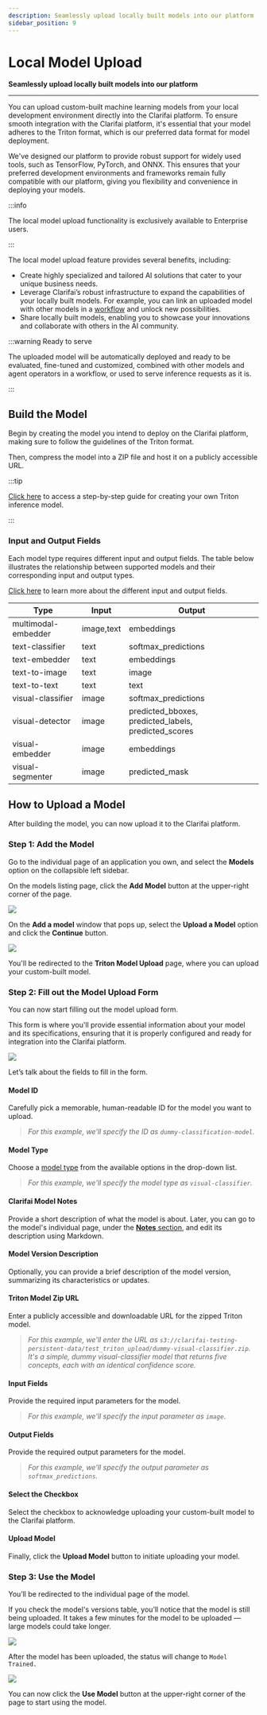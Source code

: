 ```yaml
---
description: Seamlessly upload locally built models into our platform
sidebar_position: 9
---
```


# Local Model Upload

**Seamlessly upload locally built models into our platform**
<hr />

You can upload custom-built machine learning models from your local development environment directly into the Clarifai platform. To ensure smooth integration with the Clarifai platform, it's essential that your model adheres to the Triton format, which is our preferred data format for model deployment.

We've designed our platform to provide robust support for widely used tools, such as TensorFlow, PyTorch, and ONNX. This ensures that your preferred development environments and frameworks remain fully compatible with our platform, giving you flexibility and convenience in deploying your models.

:::info

The local model upload functionality is exclusively available to Enterprise users. 

:::

The local model upload feature provides several benefits, including:

- Create highly specialized and tailored AI solutions that cater to your unique business needs. 
- Leverage Clarifai’s robust infrastructure to expand the capabilities of your locally built models. For example, you can link an uploaded model with other models in a [workflow](https://docs.clarifai.com/portal-guide/workflows/) and unlock new possibilities. 
- Share locally built models, enabling you to showcase your innovations and collaborate with others in the AI community. 

:::warning Ready to serve 

The uploaded model will be automatically deployed and ready to be evaluated, fine-tuned and customized, combined with other models and agent operators in a workflow, or used to serve inference requests as it is.

:::

## Build the Model

Begin by creating the model you intend to deploy on the Clarifai platform, making sure to follow the guidelines of the Triton format.

Then, compress the model into a ZIP file and host it on a publicly accessible URL.

:::tip

[Click here](https://github.com/Clarifai/clarifai-python/tree/master/clarifai/models/model_serving) to access a step-by-step guide for creating your own Triton inference model.

:::

### Input and Output Fields

Each model type requires different input and output fields. The table below illustrates the relationship between supported models and their corresponding input and output types.

[Click here](https://github.com/Clarifai/clarifai-python/tree/cb42190df45348f188bc14147bef80801d723905/clarifai/models/model_serving/model_config/model_types_config) to learn more about the different input and output fields. 

| Type                | Input       | Output               |
|---------------------|-------------|----------------------|
| multimodal-embedder |  image,text | embeddings      |
| text-classifier     |  text       | softmax_predictions     |
| text-embedder       |  text       | embeddings      |
| text-to-image       |  text       | image          |
| text-to-text        |  text       | text           |
| visual-classifier   |  image      | softmax_predictions     |
| visual-detector     |  image      | predicted_bboxes, predicted_labels, predicted_scores |
| visual-embedder     |  image      | embeddings      |
| visual-segmenter    |  image      | predicted_mask          |

## How to Upload a Model

After building the model, you can now upload it to the Clarifai platform.

### Step 1: Add the Model

Go to the individual page of an application you own, and select the **Models** option on the collapsible left sidebar.

On the models listing page, click the **Add Model** button at the upper-right corner of the page.

![](/img/model-importer/local_upload-1.png)

On the **Add a model** window that pops up, select the **Upload a Model** option and click the **Continue** button.

![](/img/model-importer/local_upload-2.png)

You'll be redirected to the **Triton Model Upload** page, where you can upload your custom-built model. 

### Step 2: Fill out the Model Upload Form

You can now start filling out the model upload form. 

This form is where you'll provide essential information about your model and its specifications, ensuring that it is properly configured and ready for integration into the Clarifai platform. 

![](/img/model-importer/local_upload-3.png)

Let’s talk about the fields to fill in the form.

#### Model ID

Carefully pick a memorable, human-readable ID for the model you want to upload.

> _For this example, we'll specify the ID as `dummy-classification-model`._ 

#### Model Type

Choose a [model type](https://docs.clarifai.com/portal-guide/model/model-types/) from the available options in the drop-down list.

> _For this example, we'll specify the model type as `visual-classifier`._

#### Clarifai Model Notes​

Provide a short description of what the model is about. Later, you can go to the model's individual page, under the [**Notes** section](https://docs.clarifai.com/portal-guide/portal-overview/#markdown-notes), and edit its description using Markdown.

#### Model Version Description

Optionally, you can provide a brief description of the model version, summarizing its characteristics or updates.

#### Triton Model Zip URL

Enter a publicly accessible and downloadable URL for the zipped Triton model. 

> _For this example, we'll enter the URL as `s3://clarifai-testing-persistent-data/test_triton_upload/dummy-visual-classifier.zip`. It's a simple, dummy visual-classifier model that returns five concepts, each with an identical confidence score._

#### Input Fields

Provide the required input parameters for the model.

> _For this example, we'll specify the input parameter as `image`_. 

#### Output Fields

Provide the required output parameters for the model.

> _For this example, we'll specify the output parameter as `softmax_predictions`._

#### Select the Checkbox​

Select the checkbox to acknowledge uploading your custom-built model to the Clarifai platform.

#### Upload Model​

Finally, click the **Upload Model** button to initiate uploading your model. 

### Step 3: Use the Model

You’ll be redirected to the individual page of the model.

If you check the model's versions table, you’ll notice that the model is still being uploaded. It takes a few minutes for the model to be uploaded — large models could take longer.

![](/img/model-importer/local_upload-4.png)

After the model has been uploaded, the status will change to `Model Trained.`

![](/img/model-importer/local_upload-5.png)

You can now click the **Use Model** button at the upper-right corner of the page to start using the model.

